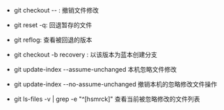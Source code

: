 - git checkout -- <file> : 撤销文件修改

- git reset -q: 回退暂存的文件

- git reflog: 查看被回退的版本

- git checkout -b recovery <tag>: 以该版本为蓝本创建分支

- git update-index --assume-unchanged <filename> 本机忽略文件修改

- git update-index --no-assume-unchanged <filename> 撤销本机的忽略修改文件操作

- git ls-files -v | grep -e "^[hsmrck]"  查看当前被忽略修改的文件列表
